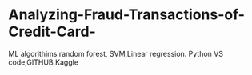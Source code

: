 # Analyzing-Fraud-Transactions-of-Credit-Card-
ML algorithims random forest, SVM,Linear regression. Python VS code,GITHUB,Kaggle
